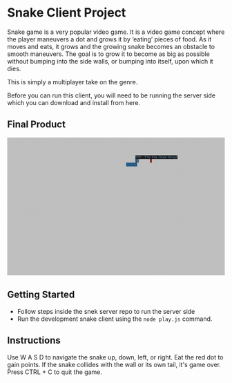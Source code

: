 # Snake Client Project

Snake game is a very popular video game. It is a video game concept where the player maneuvers a dot and grows it by ‘eating’ pieces of food. As it moves and eats, it grows and the growing snake becomes an obstacle to smooth maneuvers. The goal is to grow it to become as big as possible without bumping into the side walls, or bumping into itself, upon which it dies.

This is simply a multiplayer take on the genre.

Before you can run this client, you will need to be running the server side which you can download and install from here. 

## Final Product

!["snake game demo"](snake.png)


## Getting Started

- Follow steps inside the snek server repo to run the server side
- Run the development snake client using the `node play.js` command.

## Instructions

Use W A S D to navigate the snake up, down, left, or right. Eat the red dot to gain points. If the snake collides with the wall or its own tail, it's game over. Press CTRL + C to quit the game.